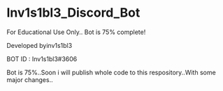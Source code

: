 # Inv1s1bl3_Discord_Bot
For Educational Use Only.. Bot is 75% complete!

Developed byinv1s1bl3

BOT ID : Inv1s1bl3#3606

Bot is 75%..Soon i will publish whole code to this respository..With some major changes..
